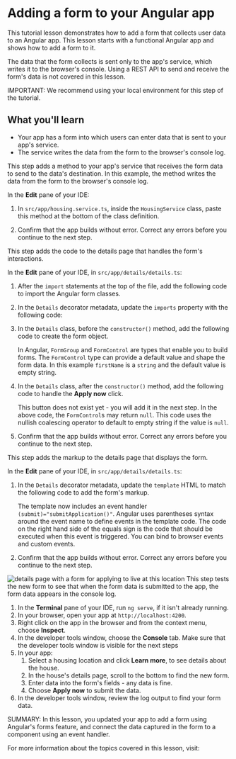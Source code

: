 # Adding a form to your Angular app

This tutorial lesson demonstrates how to add a form that collects user data to an Angular app.
This lesson starts with a functional Angular app and shows how to add a form to it.

The data that the form collects is sent only to the app's service, which writes it to the browser's console.
Using a REST API to send and receive the form's data is not covered in this lesson.

<docs-video src="https://www.youtube.com/embed/kWbk-dOJaNQ?si=FYMXGdUiT-qh321h"/>

IMPORTANT: We recommend using your local environment for this step of the tutorial.

## What you'll learn

- Your app has a form into which users can enter data that is sent to your app's service.
- The service writes the data from the form to the browser's console log.

<docs-workflow>

<docs-step title="Add a method to send form data">
This step adds a method to your app's service that receives the form data to send to the data's destination.
In this example, the method writes the data from the form to the browser's console log.

In the **Edit** pane of your IDE:

1. In `src/app/housing.service.ts`, inside the `HousingService` class, paste this method at the bottom of the class definition.

    <docs-code header="Submit method in src/app/housing.service.ts" path="adev/src/content/tutorials/first-app/steps/13-search/src/app/housing.service.ts" visibleLines="[120,124]"/>

1. Confirm that the app builds without error.
   Correct any errors before you continue to the next step.
   </docs-step>

<docs-step title="Add the form functions to the details page">
This step adds the code to the details page that handles the form's interactions.

In the **Edit** pane of your IDE, in `src/app/details/details.ts`:

1. After the `import` statements at the top of the file, add the following code to import the Angular form classes.

    <docs-code header="Forms imports in src/app/details/details.ts" path="adev/src/content/tutorials/first-app/steps/13-search/src/app/details/details.ts" visibleLines="[5]"/>

1. In the `Details` decorator metadata, update the `imports` property with the following code:

    <docs-code header="imports directive in src/app/details/details.ts" path="adev/src/content/tutorials/first-app/steps/13-search/src/app/details/details.ts" visibleLines="[9]"/>

1. In the `Details` class, before the `constructor()` method, add the following code to create the form object.

   <docs-code header="template directive in src/app/details/details.ts" path="adev/src/content/tutorials/first-app/steps/13-search/src/app/details/details.ts" visibleLines="[52,56]"/>

   In Angular, `FormGroup` and `FormControl` are types that enable you to build forms. The `FormControl` type can provide a default value and shape the form data. In this example `firstName` is a `string` and the default value is empty string.

1. In the `Details` class, after the `constructor()` method, add the following code to handle the **Apply now** click.

   <docs-code header="template directive in src/app/details/details.ts" path="adev/src/content/tutorials/first-app/steps/13-search/src/app/details/details.ts" visibleLines="[62,68]"/>

   This button does not exist yet - you will add it in the next step. In the above code, the `FormControl`s may return `null`. This code uses the nullish coalescing operator to default to empty string if the value is `null`.

1. Confirm that the app builds without error.
   Correct any errors before you continue to the next step.
   </docs-step>

<docs-step title="Add the form's markup to the details page">
This step adds the markup to the details page that displays the form.

In the **Edit** pane of your IDE, in `src/app/details/details.ts`:

1. In the `Details` decorator metadata, update the `template` HTML to match the following code to add the form's markup.

   <docs-code header="template directive in src/app/details/details.ts" path="adev/src/content/tutorials/first-app/steps/13-search/src/app/details/details.ts" visibleLines="[10,45]"/>

   The template now includes an event handler `(submit)="submitApplication()"`. Angular uses parentheses syntax around the event name to define events in the template code. The code on the right hand side of the equals sign is the code that should be executed when this event is triggered. You can bind to browser events and custom events.

1. Confirm that the app builds without error.
Correct any errors before you continue to the next step.

<img alt="details page with a form for applying to live at this location" src="assets/images/tutorials/first-app/homes-app-lesson-12-step-3.png">

</docs-step>

<docs-step title="Test your app's new form">
This step tests the new form to see that when the form data is submitted to the app, the form data appears in the console log.

1. In the **Terminal** pane of your IDE, run `ng serve`, if it isn't already running.
1. In your browser, open your app at `http://localhost:4200`.
1. Right click on the app in the browser and from the context menu, choose **Inspect**.
1. In the developer tools window, choose the **Console** tab.
   Make sure that the developer tools window is visible for the next steps
1. In your app:
   1. Select a housing location and click **Learn more**, to see details about the house.
   1. In the house's details page, scroll to the bottom to find the new form.
   1. Enter data into the form's fields - any data is fine.
   1. Choose **Apply now** to submit the data.
1. In the developer tools window, review the log output to find your form data.
   </docs-step>

</docs-workflow>

SUMMARY: In this lesson, you updated your app to add a form using Angular's forms feature, and connect the data captured in the form to a component using an event handler.

For more information about the topics covered in this lesson, visit:

<docs-pill-row>
  <docs-pill href="guide/forms" title="Angular Forms"/>
  <docs-pill href="guide/templates/event-listeners" title="Event Handling"/>
</docs-pill-row>
